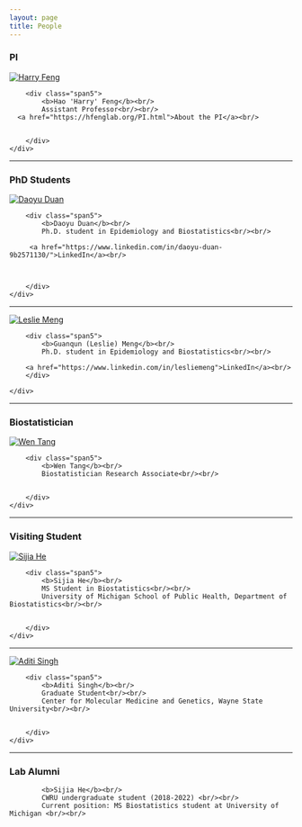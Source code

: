 ```yaml
---
layout: page
title: People
---
```

### PI

<div class="container">


  <div class="row-fluid">
     <div class="span2">
        <a href="./assets/pics/Feng.jpg">
            <img src="./assets/pics/Feng.jpg"
                  title="Harry Feng" alt="Harry Feng"/></a>
        	</div>

   
    
        <div class="span5">
            <b>Hao 'Harry' Feng</b><br/>
			Assistant Professor<br/><br/>
      <a href="https://hfenglab.org/PI.html">About the PI</a><br/>
   
   
        </div>
    </div>
</div>


---



### PhD Students


<div class="container">

  <div class="row-fluid">
     <div class="span2">
        <a href="./assets/pics/DD.JPG">
            <img src="./assets/pics/DD.JPG"
                  title="Daoyu Duan" alt="Daoyu Duan"/></a>
        	</div>

    
        <div class="span5">
            <b>Daoyu Duan</b><br/>
            Ph.D. student in Epidemiology and Biostatistics<br/><br/>

         <a href="https://www.linkedin.com/in/daoyu-duan-9b2571130/">LinkedIn</a><br/>
    
    
       
        </div>
    </div>
</div>

---


<div class="container">

  <div class="row-fluid">
     <div class="span2">
        <a href="./assets/pics/LM.png">
            <img src="./assets/pics/LM.png"
                  title="Leslie Meng" alt="Leslie Meng"/></a>
        	</div>

    
        <div class="span5">
            <b>Guanqun (Leslie) Meng</b><br/>
            Ph.D. student in Epidemiology and Biostatistics<br/><br/>

        <a href="https://www.linkedin.com/in/lesliemeng">LinkedIn</a><br/>
        </div>
       
    </div>
</div>

---

### Biostatistician

<div class="container">

  <div class="row-fluid">
     <div class="span2">
        <a href="./assets/pics/WT.png">
            <img src="./assets/pics/WT.png"
                  title="Wen Tang" alt="Wen Tang"/></a>
        	</div>

    

  
    
        <div class="span5">
            <b>Wen Tang</b><br/>
            Biostatistician Research Associate<br/><br/>
      
       
        </div>
    </div>
</div>

---
### Visiting Student

<div class="container">

  <div class="row-fluid">
     <div class="span2">
        <a href="./assets/pics/SH.JPG">
            <img src="./assets/pics/SH.JPG"
                  title="Sijia He" alt="Sijia He"/></a>
        	</div>

    

  
    
        <div class="span5">
            <b>Sijia He</b><br/>
            MS Student in Biostatistics<br/><br/> 
            University of Michigan School of Public Health, Department of Biostatistics<br/><br/>
      
       
        </div>
    </div>
</div>

---

<div class="container">

  <div class="row-fluid">
     <div class="span2">
        <a href="./assets/pics/AS.png">
            <img src="./assets/pics/AS.png"
                  title="Aditi Singh" alt="Aditi Singh"/></a>
        	</div>

    

  
    
        <div class="span5">
            <b>Aditi Singh</b><br/>
            Graduate Student<br/><br/> 
            Center for Molecular Medicine and Genetics, Wayne State University<br/><br/>
      
       
        </div>
    </div>
</div>

---


### Lab Alumni

<div class="container">

            <b>Sijia He</b><br/>
            CWRU undergraduate student (2018-2022) <br/><br/>
            Current position: MS Biostatistics student at University of Michigan <br/><br/>
      
    
</div>